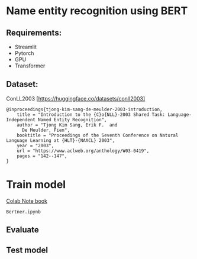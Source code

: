 # Name entity recognition using BERT

## Requirements:
- Streamlit
- Pytorch
- GPU
- Transformer

## Dataset:
ConLL2003 [https://huggingface.co/datasets/conll2003]

```
@inproceedings{tjong-kim-sang-de-meulder-2003-introduction,
    title = "Introduction to the {C}o{NLL}-2003 Shared Task: Language-Independent Named Entity Recognition",
    author = "Tjong Kim Sang, Erik F.  and
      De Meulder, Fien",
    booktitle = "Proceedings of the Seventh Conference on Natural Language Learning at {HLT}-{NAACL} 2003",
    year = "2003",
    url = "https://www.aclweb.org/anthology/W03-0419",
    pages = "142--147",
}
```

# Train model
[Colab Note book](https://colab.research.google.com/drive/1OWZ5l0hQOoPbjsP4zCO0ix5yOxIEY4vr)
```
Bertner.ipynb
```

## Evaluate


## Test model
